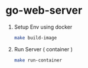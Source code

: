 # go-web-server

1. Setup Env using docker

   ``` bash
   make build-image

2. Run Server ( container )

    ``` bash
    make run-container
